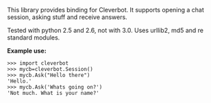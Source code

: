 This library provides binding for Cleverbot. It supports opening a chat session, asking stuff and receive answers.

Tested with python 2.5 and 2.6, not with 3.0. Uses urllib2, md5 and re standard modules.

**Example use:**
```
>>> import cleverbot
>>> mycb=cleverbot.Session()
>>> mycb.Ask("Hello there")
'Hello.'
>>> mycb.Ask('Whats going on?')
'Not much. What is your name?'
```
